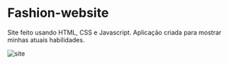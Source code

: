 # Fashion-website
Site feito usando HTML, CSS e Javascript. Aplicação criada para mostrar minhas atuais habilidades.




![site](https://user-images.githubusercontent.com/110143083/183736461-84a91ee2-3aae-4bb3-860a-a81dce1e3e3e.png)
